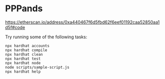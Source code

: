 # PPPands

https://etherscan.io/address/0xa440467f6d5fbd62f6eef01192caa52850aa1d5f#code

Try running some of the following tasks:

```shell
npx hardhat accounts
npx hardhat compile
npx hardhat clean
npx hardhat test
npx hardhat node
node scripts/sample-script.js
npx hardhat help
```
